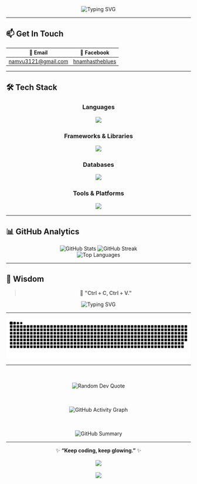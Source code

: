 <div align="center">
  <img src="https://readme-typing-svg.herokuapp.com?font=Fira+Code&size=28&duration=3000&pause=500&color=FF61D8&center=true&vCenter=true&width=600&lines=✨+Hi,+I'm+Nam+✨;Fullstack+Developer;Building+Beautiful+%26+Performant+Apps" alt="Typing SVG" />
</div>

---

## 📫 Get In Touch

<div align="center">
  
  | 📧 Email | 📘 Facebook |
  |----------|------------|
  | [namvu3121@gmail.com](mailto:namvu3121@gmail.com) | [hnamhastheblues](https://www.facebook.com/hnamhastheblues) |

</div>

---

## 🛠️ Tech Stack

<div align="center">

### Languages
<img src="https://skillicons.dev/icons?i=js,ts,python" height="50" />

### Frameworks & Libraries
<img src="https://skillicons.dev/icons?i=react,nextjs,nodejs,express" height="50" />

### Databases
<img src="https://skillicons.dev/icons?i=mysql,mongodb" height="50" />

### Tools & Platforms
<img src="https://skillicons.dev/icons?i=git,github,vscode,postman" height="50" />

</div>

---

## 📊 GitHub Analytics

<div align="center">
  
  <img src="https://github-readme-stats.vercel.app/api?username=prompttocode&show_icons=true&theme=radical&hide_border=true&border_radius=20&include_all_commits=true&count_private=true" height="180" alt="GitHub Stats" />
  
  <img src="https://github-readme-streak-stats.herokuapp.com/?user=prompttocode&theme=radical&hide_border=true&border_radius=20" height="180" alt="GitHub Streak" />
  
  <br/>
  
  <img src="https://github-readme-stats.vercel.app/api/top-langs/?username=prompttocode&layout=compact&theme=radical&hide_border=true&border_radius=20" height="180" alt="Top Languages" />

</div>

---

## 💭 Wisdom

<div align="center">
  
  > 💬 **"Ctrl + C, Ctrl + V."**
  
  <img src="https://readme-typing-svg.herokuapp.com?font=Fira+Code&size=20&duration=3000&pause=700&color=FF61D8&center=true&vCenter=true&width=600&lines=while(true)+%7B+code();+coffee();+repeat();+%7D;keep+learning();+keep+building();" alt="Typing SVG" />

</div>


---


<div align="center">
  <img src="https://github.com/platane/platane/raw/output/github-contribution-grid-snake.svg" alt="DNA Commit Spiral" />
</div>


---




<div align="center">



<!-- ⏰ Visitor Counter -->


<!-- ⚡ Random Dev Quote -->
<br/><br/>
<img src="https://quotes-github-readme.vercel.app/api?type=horizontal&theme=radical" alt="Random Dev Quote" />

<!-- 🔥 GitHub Metrics -->
<br/><br/>
<img src="https://github-readme-activity-graph.vercel.app/graph?username=prompttocode&bg_color=141321&color=ff61d8&line=ff61d8&point=ffffff&area=true&hide_border=true" alt="GitHub Activity Graph" />

<!-- 🧠 GitHub Achievements Badge -->
<br/><br/>
<img src="https://github-profile-summary-cards.vercel.app/api/cards/profile-details?username=prompttocode&theme=radical" alt="GitHub Summary" />

</div>

---

<div align="center">

✨ <b>“Keep coding, keep glowing.”</b> ✨  
<br/>
<a href="https://github.com/prompttocode">
  <img src="https://img.shields.io/badge/⭐️%20Star%20my%20repos-FF61D8?style=for-the-badge&logo=github&logoColor=white" />
</a>

</div>

<div align="center">
  <img src="https://raw.githubusercontent.com/halfrost/halfrost/master/icons/header_.png" />
</div>

